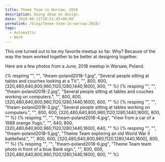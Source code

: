 ```yaml
---
title: Theme Team in Warsaw, 2018
description: Going deep on design.
date: 2018-06-11T10:51:45+00:00
permalink: /blog/theme-team-in-warsaw-2018/
tags:
  - Automattic
  - Work
---
```


This one turned out to be my favorite meetup so far. Why? Because of the way the team worked together to be better at designing together.

Here are a few photos from a June, 2018 meetup in Warsaw, Poland.

<div class="reel" role="region" aria-label="Theme Team in Warsaw, 2018 image gallery" tabindex="0">
  {% respimg "", "", "theam-poland2018-1.jpg", "Several people sitting at tables and couches looking at a TV.", "", 800, 600, [320,480,640,800,960,1120,1280,1440,1600], 800, "" %}
  {% respimg "", "", "theam-poland2018-2.jpg", "Several people sitting at tables and couches working on computers.", "", 800, 600, [320,480,640,800,960,1120,1280,1440,1600], 800, "" %}
  {% respimg "", "", "theam-poland2018-3.jpg", "Several people sitting at tables working on computers.", "", 800, 600, [320,480,640,800,960,1120,1280,1440,1600], 800, "" %}
  {% respimg "", "", "theam-poland2018-4.jpg", "View from a car of a 1988 orange Yugo.", "", 640, 800, [320,480,640,800,960,1120,1280,1440,1600], 640, "" %}
  {% respimg "", "", "theam-poland2018-5.jpg", "Theme Team exploring an old World War II battlefield.", "", 800, 600, [320,480,640,800,960,1120,1280,1440,1600], 800, "" %}
  {% respimg "", "", "theam-poland2018-6.jpg", "Theme Team team photo in front of a blue Bank sign.",  "", 800, 600, [320,480,640,800,960,1120,1280,1440,1600], 800, "" %}
</div>
